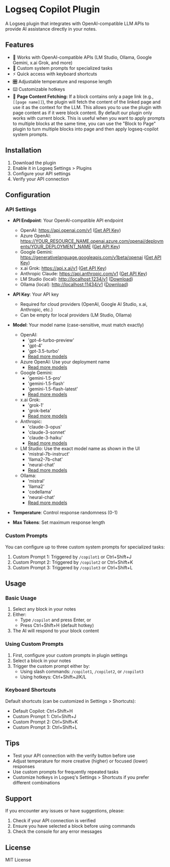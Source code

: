 # Logseq Copilot Plugin

A Logseq plugin that integrates with OpenAI-compatible LLM APIs to provide AI assistance directly in your notes.

## Features

- 🔌 Works with OpenAI-compatible APIs (LM Studio, Ollama, Google Gemini, x.ai Grok, and more)
- 🎯 Custom system prompts for specialized tasks
- ⚡️ Quick access with keyboard shortcuts
- 🎛️ Adjustable temperature and response length
- ⌨️ Customizable hotkeys
- 🔗 **Page Content Fetching:** If a block contains only a page link (e.g., `[[page name]]`), the plugin will fetch the content of the linked page and use it as the context for the LLM. This allows you to use the plugin with page content as if it were block content. By default our plugin only works with current block. This is useful when you want to apply prompts to multiple blocks at the same time, you can use the "Block to Page" plugin to turn multiple blocks into page and then apply logseq-copilot system prompts.

## Installation

1. Download the plugin
2. Enable it in Logseq Settings > Plugins
3. Configure your API settings
4. Verify your API connection

## Configuration

### API Settings

- **API Endpoint**: Your OpenAI-compatible API endpoint
  - OpenAI: <https://api.openai.com/v1> ([Get API Key](https://platform.openai.com/api-keys))
  - Azure OpenAI: <https://YOUR_RESOURCE_NAME.openai.azure.com/openai/deployments/YOUR_DEPLOYMENT_NAME> ([Get API Key](https://portal.azure.com/#blade/Microsoft_Azure_ProjectOxford/CognitiveServicesHub/OpenAI))
  - Google Gemini: <https://generativelanguage.googleapis.com/v1beta/openai> ([Get API Key](https://makersuite.google.com/app/apikey))
  - x.ai Grok: <https://api.x.ai/v1> ([Get API Key](https://x.ai/grok))
  - Anthropic Claude: <https://api.anthropic.com/v1> ([Get API Key](https://console.anthropic.com/account/keys))
  - LM Studio (local): <http://localhost:1234/v1> ([Download](https://lmstudio.ai/))
  - Ollama (local): <http://localhost:11434/v1> ([Download](https://ollama.ai/))

- **API Key**: Your API key
  - Required for cloud providers (OpenAI, Google AI Studio, x.ai, Anthropic, etc.)
  - Can be empty for local providers (LM Studio, Ollama)

- **Model**: Your model name (case-sensitive, must match exactly)
  - OpenAI:
    - 'gpt-4-turbo-preview'
    - 'gpt-4'
    - 'gpt-3.5-turbo'
    - [Read more models](https://platform.openai.com/docs/models)
  - Azure OpenAI: Use your deployment name
    - [Read more models](https://learn.microsoft.com/en-us/azure/ai-services/openai/concepts/models)
  - Google Gemini:
    - 'gemini-1.5-pro'
    - 'gemini-1.5-flash'
    - 'gemini-1.5-flash-latest'
    - [Read more models](https://ai.google.dev/models/gemini)
  - x.ai Grok:
    - 'grok-1'
    - 'grok-beta'
    - [Read more models](https://x.ai/grok)
  - Anthropic:
    - 'claude-3-opus'
    - 'claude-3-sonnet'
    - 'claude-3-haiku'
    - [Read more models](https://docs.anthropic.com/claude/docs/models-overview)
  - LM Studio: Use the exact model name as shown in the UI
    - 'mistral-7b-instruct'
    - 'llama2-7b-chat'
    - 'neural-chat'
    - [Read more models](https://lmstudio.ai/models)
  - Ollama:
    - 'mistral'
    - 'llama2'
    - 'codellama'
    - 'neural-chat'
    - [Read more models](https://ollama.ai/library)

- **Temperature**: Control response randomness (0-1)
- **Max Tokens**: Set maximum response length

### Custom Prompts

You can configure up to three custom system prompts for specialized tasks:

1. Custom Prompt 1: Triggered by `/copilot1` or Ctrl+Shift+J
2. Custom Prompt 2: Triggered by `/copilot2` or Ctrl+Shift+K
3. Custom Prompt 3: Triggered by `/copilot3` or Ctrl+Shift+L

## Usage

### Basic Usage

1. Select any block in your notes
2. Either:
   - Type `/copilot` and press Enter, or
   - Press Ctrl+Shift+H (default hotkey)
3. The AI will respond to your block content

### Using Custom Prompts

1. First, configure your custom prompts in plugin settings
2. Select a block in your notes
3. Trigger the custom prompt either by:
   - Using slash commands: `/copilot1`, `/copilot2`, or `/copilot3`
   - Using hotkeys: Ctrl+Shift+J/K/L

### Keyboard Shortcuts

Default shortcuts (can be customized in Settings > Shortcuts):

- Default Copilot: Ctrl+Shift+H
- Custom Prompt 1: Ctrl+Shift+J
- Custom Prompt 2: Ctrl+Shift+K
- Custom Prompt 3: Ctrl+Shift+L

## Tips

- Test your API connection with the verify button before use
- Adjust temperature for more creative (higher) or focused (lower) responses
- Use custom prompts for frequently repeated tasks
- Customize hotkeys in Logseq's Settings > Shortcuts if you prefer different combinations

## Support

If you encounter any issues or have suggestions, please:

1. Check if your API connection is verified
2. Ensure you have selected a block before using commands
3. Check the console for any error messages

## License

MIT License
